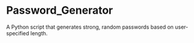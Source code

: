 # Password_Generator
A Python script that generates strong, random passwords based on user-specified length.
